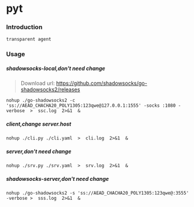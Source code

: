 # pyt

### Introduction

```
transparent agent
```

### Usage

##### shadowsocks-local,don't need change
> Download url: https://github.com/shadowsocks/go-shadowsocks2/releases

```
nohup ./go-shadowsocks2 -c 'ss://AEAD_CHACHA20_POLY1305:123qwe@127.0.0.1:1555' -socks :1080 -verbose  >  ssc.log  2>&1  &
```

##### client,change server.host

```
nohup ./cli.py ./cli.yaml  >  cli.log  2>&1  &
```

##### server,don't need change

```
nohup ./srv.py ./srv.yaml  >  srv.log  2>&1  &
```

##### shadowsocks-server,don't need change

```
nohup ./go-shadowsocks2 -s 'ss://AEAD_CHACHA20_POLY1305:123qwe@:3555' -verbose >  sss.log  2>&1  &
```
